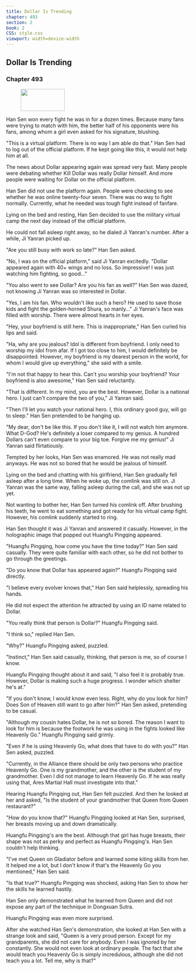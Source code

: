 ```yaml
---
title: Dollar Is Trending
chapter: 493
section: 2
book: 2
CSS: style.css
viewport: width=device-width
---
```


## Dollar Is Trending

### Chapter 493

<figure>
	<img src="../Images/gem.gif" alt="" id="gem" width="120" height="60" />
</figure>

Han Sen won every fight he was in for a dozen times. Because many fans were trying to match with him, the better half of his opponents were his fans, among whom a girl even asked for his signature, blushing.

"This is a virtual platform. There is no way I am able do that." Han Sen had to log out of the official platform. If he kept going like this, it would not help him at all.

The news about Dollar appearing again was spread very fast. Many people were debating whether Kill Dollar was really Dollar himself. And more people were waiting for Dollar on the official platform.

Han Sen did not use the platform again. People were checking to see whether he was online twenty-four seven. There was no way to fight normally. Currently, what he needed was tough fight instead of fanfare.

Lying on the bed and resting, Han Sen decided to use the military virtual camp the next day instead of the official platform.

He could not fall asleep right away, so he dialed Ji Yanran's number. After a while, Ji Yanran picked up.

"Are you still busy with work so late?" Han Sen asked.

"No, I was on the official platform," said Ji Yanran excitedly. "Dollar appeared again with 40+ wings and no loss. So impressive! I was just watching him fighting, so good…"

"You also went to see Dollar? Are you his fan as well?" Han Sen was dazed, not knowing Ji Yanran was so interested in Dollar.

"Yes, I am his fan. Who wouldn't like such a hero? He used to save those kids and fight the golden-horned Shura, so manly…" Ji Yanran's face was filled with worship. There were almost hearts in her eyes.

"Hey, your boyfriend is still here. This is inappropriate," Han Sen curled his lips and said.

"Ha, why are you jealous? Idol is different from boyfriend. I only need to worship my idol from afar. If I got too close to him, I would definitely be disappointed. However, my boyfriend is my dearest person in the world, for whom I would give up everything," she said with a smile.

"I'm not that happy to hear this. Can't you worship your boyfriend? Your boyfriend is also awesome," Han Sen said reluctantly.

"That is different. In my mind, you are the best. However, Dollar is a national hero. I just can't compare the two of you," Ji Yanran said.

"Then I'll let you watch your national hero. I, this ordinary good guy, will go to sleep." Han Sen pretended to be hanging up.

"My dear, don't be like this. If you don't like it, I will not watch him anymore. What D-God? He's definitely a loser compared to my genius. A hundred Dollars can't even compare to your big toe. Forgive me my genius!" Ji Yanran said flirtatiously.

Tempted by her looks, Han Sen was enamored. He was not really mad anyways. He was not so bored that he would be jealous of himself.

Lying on the bed and chatting with his girlfriend, Han Sen gradually fell asleep after a long time. When he woke up, the comlink was still on. Ji Yanran was the same way, falling asleep during the call, and she was not up yet.

Not wanting to bother her, Han Sen turned his comlink off. After brushing his teeth, he went to eat something and got ready for his virtual camp fight. However, his comlink suddenly started to ring.

Han Sen thought it was Ji Yanran and answered it casually. However, in the holographic image that popped out Huangfu Pingqing appeared.

"Huangfu Pingqing, how come you have the time today?" Han Sen said casually. They were quite familiar with each other, so he did not bother to go through the greetings.

"Do you know that Dollar has appeared again?" Huangfu Pingqing said directly.

"I believe every evolver knows that," Han Sen said helplessly, spreading his hands.

He did not expect the attention he attracted by using an ID name related to Dollar.

"You really think that person is Dollar?" Huangfu Pingqing said.

"I think so," replied Han Sen.

"Why?" Huangfu Pingqing asked, puzzled.

"Instinct," Han Sen said casually, thinking, that person is me, so of course I know.

Huangfu Pingqing thought about it and said, "I also feel it is probably true. However, Dollar is making such a huge progress. I wonder which shelter he's at."

"If you don't know, I would know even less. Right, why do you look for him? Does Son of Heaven still want to go after him?" Han Sen asked, pretending to be casual.

"Although my cousin hates Dollar, he is not so bored. The reason I want to look for him is because the footwork he was using in the fights looked like Heavenly Go." Huangfu Pingqing said grimly.

"Even if he is using Heavenly Go, what does that have to do with you?" Han Sen asked, puzzled.

"Currently, in the Alliance there should be only two persons who practice Heavenly Go. One is my grandmother, and the other is the student of my grandmother. Even I did not manage to learn Heavenly Go. If he was really using that, Ares Martial Hall must investigate into that."

Hearing Huangfu Pingqing out, Han Sen felt puzzled. And then he looked at her and asked, "Is the student of your grandmother that Queen from Queen restaurant?"

"How do you know that?" Huangfu Pingqing looked at Han Sen, surprised, her breasts moving up and down dramatically.

Huangfu Pingqing's are the best. Although that girl has huge breasts, their shape was not as perky and perfect as Huangfu Pingqing's. Han Sen couldn't help thinking.

"I've met Queen on Gladiator before and learned some kiting skills from her. It helped me a lot, but I don't know if that's the Heavenly Go you mentioned," Han Sen said.

"Is that true?" Huangfu Pingqing was shocked, asking Han Sen to show her the skills he learned hastily.

Han Sen only demonstrated what he learned from Queen and did not expose any part of the technique in Dongxuan Sutra.

Huangfu Pingqing was even more surprised.

After she watched Han Sen's demonstration, she looked at Han Sen with a strange look and said, "Queen is a very proud person. Except for my grandparents, she did not care for anybody. Even I was ignored by her constantly. She would not even look at ordinary people. The fact that she would teach you Heavenly Go is simply incredulous, although she did not teach you a lot. Tell me, why is that?"